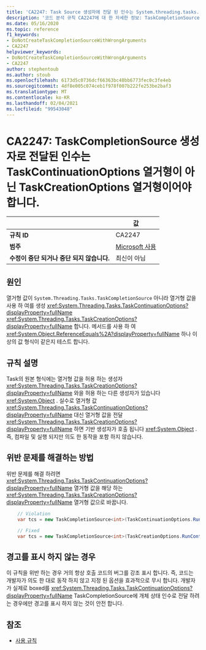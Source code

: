 ```yaml
---
title: 'CA2247: Task Source 생성자에 전달 된 인수는 System.threading.tasks.taskcontinuationoptions 열거형 (코드 분석) 대신 TaskCreationOptions 열거형 이어야 합니다.'
description: '코드 분석 규칙 CA2247에 대 한 자세한 정보: TaskCompletionSource 생성자에 전달 된 인수는 System.threading.tasks.taskcontinuationoptions enum 대신 TaskCreationOptions 열거형 이어야 합니다.'
ms.date: 05/16/2020
ms.topic: reference
f1_keywords:
- DoNotCreateTaskCompletionSourceWithWrongArguments
- CA2247
helpviewer_keywords:
- DoNotCreateTaskCompletionSourceWithWrongArguments
- CA2247
author: stephentoub
ms.author: stoub
ms.openlocfilehash: 6173d5c0736dcf66363bc48bb6773fec0c3fe4eb
ms.sourcegitcommit: 4df8e005c074ceb1f978f007b222fe253be2baf3
ms.translationtype: MT
ms.contentlocale: ko-KR
ms.lasthandoff: 02/04/2021
ms.locfileid: "99543048"
---
```

# <a name="ca2247-argument-passed-to-taskcompletionsource-constructor-should-be-taskcreationoptions-enum-instead-of-taskcontinuationoptions-enum"></a>CA2247: TaskCompletionSource 생성자로 전달된 인수는 TaskContinuationOptions 열거형이 아닌 TaskCreationOptions 열거형이어야 합니다.

| | 값 |
|-|-|
| **규칙 ID** |CA2247|
| **범주** |[Microsoft 사용](usage-warnings.md)|
| **수정이 중단 되거나 중단 되지 않습니다.** |최신이 아님|

## <a name="cause"></a>원인

열거형 값이 `System.Threading.Tasks.TaskCompletionSource` 아니라 열거형 값을 사용 하 여를 생성 <xref:System.Threading.Tasks.TaskContinuationOptions?displayProperty=fullName> <xref:System.Threading.Tasks.TaskCreationOptions?displayProperty=fullName> 합니다.
메서드를 사용 하 여 <xref:System.Object.ReferenceEquals%2A?displayProperty=fullName> 하나 이상의 값 형식이 같은지 테스트 합니다.

## <a name="rule-description"></a>규칙 설명

Task의 원본 형식에는 열거형 값을 허용 하는 생성자 <xref:System.Threading.Tasks.TaskCreationOptions?displayProperty=fullName> 와을 허용 하는 다른 생성자가 있습니다 <xref:System.Object> .  실수로 열거형 값 <xref:System.Threading.Tasks.TaskContinuationOptions?displayProperty=fullName> 대신 열거형 값을 전달 <xref:System.Threading.Tasks.TaskCreationOptions?displayProperty=fullName> 하면 기반 생성자가 호출 됩니다 <xref:System.Object> . 즉, 컴파일 및 실행 되지만 의도 한 동작을 포함 하지 않습니다.

## <a name="how-to-fix-violations"></a>위반 문제를 해결하는 방법

위반 문제를 해결 하려면 <xref:System.Threading.Tasks.TaskContinuationOptions?displayProperty=fullName> 열거형 값을 해당 하는 <xref:System.Threading.Tasks.TaskCreationOptions?displayProperty=fullName> 열거형 값으로 바꿉니다.

```csharp
    // Violation
    var tcs = new TaskCompletionSource<int>(TaskContinuationOptions.RunContinuationsAsynchronously);

    // Fixed
    var tcs = new TaskCompletionSource<int>(TaskCreationOptions.RunContinuationsAsynchronously);
```

## <a name="when-to-suppress-warnings"></a>경고를 표시 하지 않는 경우

이 규칙을 위반 하는 경우 거의 항상 호출 코드의 버그를 강조 표시 합니다. 즉, 코드는 개발자가 의도 한 대로 동작 하지 않고 지정 된 옵션을 효과적으로 무시 합니다.  개발자가 실제로 boxed를 <xref:System.Threading.Tasks.TaskContinuationOptions?displayProperty=fullName> TaskCompletionSource에 개체 상태 인수로 전달 하려는 경우에만 경고를 표시 하지 않는 것이 안전 합니다.

## <a name="see-also"></a>참조

- [사용 규칙](usage-warnings.md)
